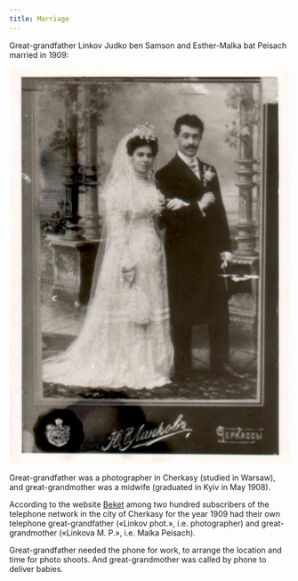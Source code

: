 ```yaml
---
title: Marriage
---
```

Great-grandfather Linkov Judko ben Samson
and Esther-Malka bat Peisach married in 1909:

![judka_malka](/files/judka/photo/praded/judka_malka.jpg)

Great-grandfather was a photographer in Cherkasy (studied in Warsaw), and
great-grandmother was a midwife (graduated in Kyiv in May 1908).

According to the website [Beket](https://beket.com.ua/cherkasskaja/cherkassy/)
among two hundred subscribers of the telephone network in the city of Cherkasy
for the year 1909 had their own telephone
great-grandfather («Linkov phot.», i.e. photographer) and
great-grandmother («Linkova M. P.», i.e. Malka Peisach).

Great-grandfather needed the phone for work, to arrange the location and
time for photo shoots.  And great-grandmother was called by phone to
deliver babies.
